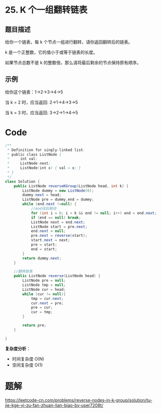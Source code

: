 # 25. K 个一组翻转链表

## 题目描述

给你一个链表，每 k 个节点一组进行翻转，请你返回翻转后的链表。

k 是一个正整数，它的值小于或等于链表的长度。

如果节点总数不是 k 的整数倍，那么请将最后剩余的节点保持原有顺序。

 

## 示例

给你这个链表：1->2->3->4->5

当 k = 2 时，应当返回: 2->1->4->3->5

当 k = 3 时，应当返回: 3->2->1->4->5



# Code

```java
/**
 * Definition for singly-linked list.
 * public class ListNode {
 *     int val;
 *     ListNode next;
 *     ListNode(int x) { val = x; }
 * }
 */
class Solution {
    public ListNode reverseKGroup(ListNode head, int k) {
        ListNode dummy = new ListNode(0);
        dummy.next = head;
        ListNode pre = dummy,end = dummy;
        while (end.next !=null) {
            //end往后移动
            for (int i = 0; i < k && end != null; i++) end = end.next;
            if (end == null) break;
            ListNode next = end.next;
            ListNode start = pre.next;
            end.next = null;
            pre.next = reverse(start);
            start.next = next;
            pre = start;
            end = start;
        }
        return dummy.next;
    }

    //翻转链表
    public ListNode reverse(ListNode head) {
        ListNode pre = null;
        ListNode tmp = null;
        ListNode cur = head;
        while (cur != null){
            tmp = cur.next;
            cur.next = pre;
            pre = cur;
            cur = tmp;
        }

        return pre;      
    }

}
```

**复杂度分析**：

- 时间复杂度 O(N)
- 空间复杂度 O(1)

# 题解

https://leetcode-cn.com/problems/reverse-nodes-in-k-group/solution/tu-jie-kge-yi-zu-fan-zhuan-lian-biao-by-user7208t/